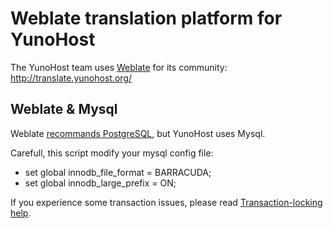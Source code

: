 # Weblate translation platform for YunoHost

The YunoHost team uses [Weblate](https://weblate.org) for its community: http://translate.yunohost.org/

## Weblate & Mysql

Weblate [recommands PostgreSQL](https://docs.weblate.org/en/latest/admin/install.html#database-setup-for-weblate), but YunoHost uses Mysql.

Carefull, this script modify your mysql config file:

* set global innodb_file_format = BARRACUDA;
* set global innodb_large_prefix = ON;

If you experience some transaction issues, please read [Transaction-locking help](https://docs.weblate.org/en/latest/admin/install.html#transaction-locking).
